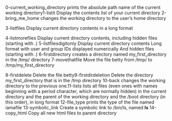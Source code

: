 0-current_working_directory prints the absolute path name of the current working directory1-listit Display the contents list of your current directory
2-bring_me_home changes the working directory to the user’s home directory

3-listfiles Display current directory contents in a long format

4-listmorefiles Display current directory contents, including hidden files (starting with .)
5-listfilesdigitonly Display current directory contents
Long format
with user and group IDs displayed numerically
And hidden files (starting with .)
6-firstdirectory creates a directory named my_first_directory in the /tmp/ directory
7-movethatfile Move the file betty from /tmp/ to /tmp/my_first_directory

8-firstdelete Delete the file betty9-firstdirdeletion Delete the directory my_first_directory that is in the /tmp directory
10-back  changes the working directory to the previous one.11-lists lists all files (even ones with names beginning with a period character, which are normally hidden) in the current directory and the parent of the working directory and the /boot directory (in this order), in long format
12-file_type prints the type of the file named iamafile
13-symbolic_link Create a symbolic link to /bin/ls, named __ls__
14-copy_html Copy all new html files to parent directory